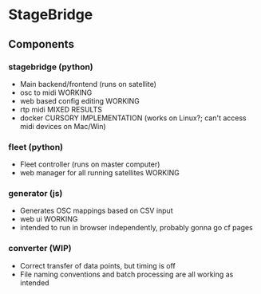 # StageBridge

## Components

### stagebridge (python)
* Main backend/frontend (runs on satellite)
* osc to midi WORKING
* web based config editing WORKING
* rtp midi MIXED RESULTS
* docker CURSORY IMPLEMENTATION (works on Linux?; can't access midi devices on Mac/Win)

### fleet (python)
* Fleet controller (runs on master computer)
* web manager for all running satellites WORKING

### generator (js)
* Generates OSC mappings based on CSV input
* web ui WORKING
* intended to run in browser independently, probably gonna go cf pages

### converter (WIP)
* Correct transfer of data points, but timing is off
* File naming conventions and batch processing are all working as intended
